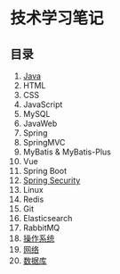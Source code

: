 # 技术学习笔记

## 目录

1. [Java](./java/index.md)
2. HTML
3. CSS
4. JavaScript
5. MySQL
6. JavaWeb
7. Spring
8. SpringMVC
9. MyBatis & MyBatis-Plus
10. Vue
11. Spring Boot
12. [Spring Security](./spring-security/spring-security.md)
13. Linux
14. Redis
15. Git
16. Elasticsearch
17. RabbitMQ
18. [操作系统](./os/os.md)
19. [网络](./network/network.md)
1. [数据库](./database/database.md)
